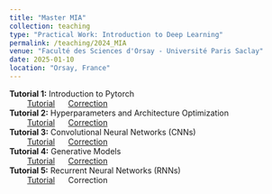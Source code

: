 ```yaml
---
title: "Master MIA"
collection: teaching
type: "Practical Work: Introduction to Deep Learning"
permalink: /teaching/2024_MIA
venue: "Faculté des Sciences d'Orsay - Université Paris Saclay"
date: 2025-01-10
location: "Orsay, France"
---
```

**Tutorial 1:** Introduction to Pytorch<br>
&nbsp;&nbsp;&nbsp;&nbsp;&nbsp;&nbsp;&nbsp;&nbsp;[Tutorial](https://drive.google.com/file/d/1Fp93M1e5TABIA_y8NsthbJe5lzH1WauH/view?usp=sharing) &nbsp;&nbsp;&nbsp;&nbsp; [Correction](https://drive.google.com/file/d/17G1RF1QbgiXiE66RplrEhlfWTLt0QhSq/view?usp=sharing)<br>
**Tutorial 2:** Hyperparameters and Architecture Optimization<br>
&nbsp;&nbsp;&nbsp;&nbsp;&nbsp;&nbsp;&nbsp;&nbsp;[Tutorial](https://drive.google.com/file/d/1o58U--pdyPjYGvOQgiLvEVkfn2DJrFwt/view?usp=sharing) &nbsp;&nbsp;&nbsp;&nbsp; [Correction](https://drive.google.com/file/d/18w9Z21gaOe0-ndrFsQQL-lLuLDuWDVyn/view?usp=sharing)<br>
**Tutorial 3:** Convolutional Neural Networks (CNNs)<br>
&nbsp;&nbsp;&nbsp;&nbsp;&nbsp;&nbsp;&nbsp;&nbsp;[Tutorial](https://drive.google.com/file/d/1htj7hs_bGim-Udd4XQCeONPZ7-02eeOz/view?usp=sharing) &nbsp;&nbsp;&nbsp;&nbsp; [Correction](https://drive.google.com/file/d/1t41kZ8SDIKeSNRtEJ9kQ63Y-tSoytxZY/view?usp=sharing)<br>
**Tutorial 4:** Generative Models<br>
&nbsp;&nbsp;&nbsp;&nbsp;&nbsp;&nbsp;&nbsp;&nbsp;[Tutorial](https://colab.research.google.com/drive/1Zq4EbwtVDs5Bj0XqFbZe74wZvwdhIqN9?usp=sharing) &nbsp;&nbsp;&nbsp;&nbsp; [Correction](https://colab.research.google.com/drive/152sLcvFaPqIdrpac2CJdzVNPUtNhx_jm?usp=sharing)<br>
**Tutorial 5:** Recurrent Neural Networks (RNNs)<br>
&nbsp;&nbsp;&nbsp;&nbsp;&nbsp;&nbsp;&nbsp;&nbsp;[Tutorial](https://drive.google.com/file/d/1dJNF_try1mcfxE2eTNoJzTvFLDmF_FHn/view?usp=sharing) &nbsp;&nbsp;&nbsp;&nbsp; Correction<br>
